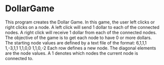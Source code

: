 # DollarGame
This program creates the Dollar Game. In this game, the user left clicks or right clicks
on a node. A left click will send 1 dollar to each of the connected nodes. A right click will receive 1
dollar from each of the connected nodes. The objective of the game is to get each node to have 0 or more dollars.
The starting node values are defined by a text file of the format:
    6,1,1,1
    1,-3,1,1
    1,1,0,0
    1,1,0,-2
Each row defines a new node. The diagonal elements are the node values. A 1 denotes which nodes the current node is connected to.
